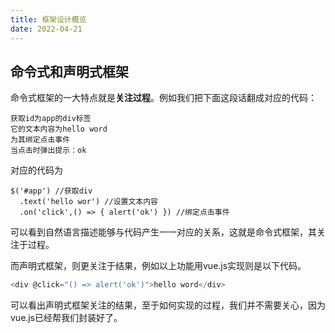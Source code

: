 ```yaml
---
title: 框架设计概览
date: 2022-04-21
---
```


## 命令式和声明式框架
命令式框架的一大特点就是**关注过程**。例如我们把下面这段话翻成对应的代码：
```
获取id为app的div标签
它的文本内容为hello word
为其绑定点击事件
当点击时弹出提示：ok
```
对应的代码为
``` jq
$('#app') //获取div
  .text('hello wor') //设置文本内容
  .on('click',() => { alert('ok') }) //绑定点击事件
```
可以看到自然语言描述能够与代码产生一一对应的关系，这就是命令式框架，其关注于过程。

而声明式框架，则更关注于结果，例如以上功能用vue.js实现则是以下代码。
```vue.js
<div @click="() => alert('ok')">hello word</div>
```
可以看出声明式框架关注的结果，至于如何实现的过程，我们并不需要关心，因为vue.js已经帮我们封装好了。
